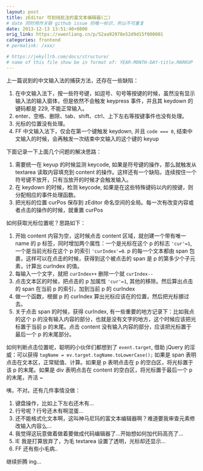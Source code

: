 ```yaml
---
layout: post
title: zEditor 可划线批注的富文本编辑器(二)
# date 同时用作关联 github issue 的唯一标识，所以不可重复
date: 2013-12-13 13:51:40+0800
orig_link: https://xwenliang.cn/p/52aa92978e52d9d15f000001
categories: frontend
# permalink: /xxx/

# https://jekyllrb.com/docs/structure/
# name of this file show be in format of: YEAR-MONTH-DAY-title.MARKUP
---
```



上一篇说到的中文输入法的捕获方法，还存在一些缺陷：  

1. 在中文输入法下，按一些符号键，如逗号、句号等按键的时候，虽然没有显示输入法的输入窗体，但是依然不会触发 keypress 事件，并且其 keydown 的键码都是 229, 不能正常输入。  
2. enter、空格、删除、tab、shift、ctrl、上下左右等按键事件也没有处理。  
3. 光标的位置没有处理。  
4. FF 中文输入法下，仅会在第一个键触发 keydown, 并且 `code === 0`, 结束中文输入的时候，会再触发一次结束中文输入的这个键的 keyup  

下面记录一下上面几个问题的解决思路：  

1. 需要统一在 keyup 的时候监测 keycode, 如果是符号键的操作，那么就触发从 textarea 读取内容填充到 content 的操作。这样还有一个缺陷，连续按住一个符号键不放开，只有当放开的时候才会触发输入。  
2. 在 keydown 的时候，检测 keycode, 如果是在这些特殊键码以内的按键，则分配相应的事件处理函数。  
3. 把光标的位置 curPos 保存到 zEditor 命名空间的全局。每一次有改变内容或者点击的操作的时候，就重置 curPos  

如何获取光标位置呢？思路如下：  

1. 开始 content 内容为空，这时候点击 content 区域，就创建一个带有唯一 name 的 p 标签，同时增加两个属性：一个是光标在这个 p 的标志 `'cur'=1`, 一个是当前光标在这个 p 的索引 `'curIndex'=0`. p 的每一个文本都由 span 包裹，这样可以在点击的时候，获得到这个被点击的 span 是 p 的第多少个子元素，计算出 curIndex 的值。  
2. 每输入一个文字，就把 `curIndex++` 删除一个就 `curIndex--`  
3. 点击文本区的时候，把点击的 p 加属性 `'cur'=1`, 其他的移除。然后算出点击的 span 在当前 p 的索引，加到当前 p 的 curIndex  
4. 做一个函数，根据 p 的 curIndex 算出光标应该在的位置，然后把光标挪过去。  
5. 关于点击 span 的时候，获得 curIndex, 有一些重要的地方记录下：比如我点的这个 p 的没有输入内容的部分，也就是没有文字的地方，这个时候应该把光标置于当前 p 的末尾。点击 content 没有输入内容的部分，应该把光标置于最后一个 p 的末尾部分。  

如何判断点击位置呢，聪明的小伙伴们都想到了 `event.target`, 借助 jQuery 的淫威：可以获得 `tagName = ev.target.tagName.toLowerCase();` 如果是 span 表明点击在文本区，正常赋值、计算。如果是 p 表明点击在 p 的空白区，将光标置于该 p 的末尾。如果是 div 表明点击在 content 的空白区，将光标置于最后一个 p 的末尾，齐活 ~  

咦，不对。还有几件事情没做：  

1. 键盘操作，比如上下左右还木有...  
2. 行号呢？行号还木有啊混蛋...  
3. 还不能格式化文本啊，这叫神马尼玛的富文本编辑器啊？难道要我审查元素修改输入内容么...  
4. 我觉得这玩意做着做着要做成代码编辑器了...开始想如何加代码高亮了...  
5. IE 我是打算放弃了，为毛 textarea 设置了透明，光标却还显示...  
6. FF 还有些小毛病..  

继续折腾 ing...  

